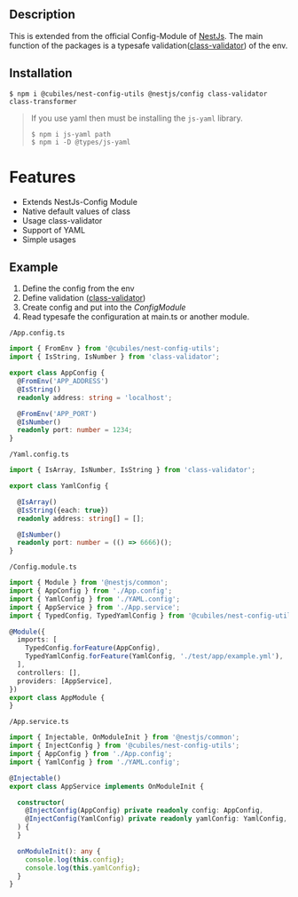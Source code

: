 ## Description

This is extended from the official Config-Module of [NestJs](https://github.com/nestjs/nest).
The main function of the packages is a typesafe
validation([class-validator](https://github.com/typestack/class-validator))  of the env.

## Installation

```
$ npm i @cubiles/nest-config-utils @nestjs/config class-validator class-transformer
```

> If you use yaml then must be installing the `js-yaml` library.
>  ```
> $ npm i js-yaml path
> $ npm i -D @types/js-yaml
> ```

# Features

- Extends NestJs-Config Module
- Native default values of class
- Usage class-validator
- Support of YAML
- Simple usages

## Example

1. Define the config from the env
2. Define validation ([class-validator](https://github.com/typestack/class-validator))
3. Create config and put into the _ConfigModule_
4. Read typesafe the configuration at main.ts or another module.

`/App.config.ts`

```ts
import { FromEnv } from '@cubiles/nest-config-utils';
import { IsString, IsNumber } from 'class-validator';

export class AppConfig {
  @FromEnv('APP_ADDRESS')
  @IsString()
  readonly address: string = 'localhost';

  @FromEnv('APP_PORT')
  @IsNumber()
  readonly port: number = 1234;
}
```
`/Yaml.config.ts`

```ts
import { IsArray, IsNumber, IsString } from 'class-validator';

export class YamlConfig {

  @IsArray()
  @IsString({each: true})
  readonly address: string[] = [];

  @IsNumber()
  readonly port: number = (() => 6666)();
}

```

`/Config.module.ts`

```ts
import { Module } from '@nestjs/common';
import { AppConfig } from './App.config';
import { YamlConfig } from './YAML.config';
import { AppService } from './App.service';
import { TypedConfig, TypedYamlConfig } from '@cubiles/nest-config-utils';

@Module({
  imports: [
    TypedConfig.forFeature(AppConfig),
    TypedYamlConfig.forFeature(YamlConfig, './test/app/example.yml'),
  ],
  controllers: [],
  providers: [AppService],
})
export class AppModule {
}
```

`/App.service.ts`

```ts
import { Injectable, OnModuleInit } from '@nestjs/common';
import { InjectConfig } from '@cubiles/nest-config-utils';
import { AppConfig } from './App.config';
import { YamlConfig } from './YAML.config';

@Injectable()
export class AppService implements OnModuleInit {

  constructor(
    @InjectConfig(AppConfig) private readonly config: AppConfig,
    @InjectConfig(YamlConfig) private readonly yamlConfig: YamlConfig,
  ) {
  }

  onModuleInit(): any {
    console.log(this.config);
    console.log(this.yamlConfig);
  }
}
```
